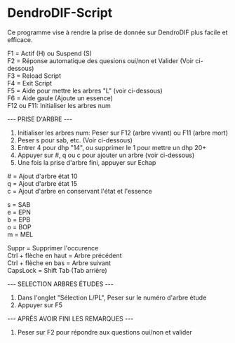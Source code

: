 # DendroDIF-Script

Ce programme vise à rendre la prise de donnée sur DendroDIF plus facile et efficace.

F1 = Actif (H) ou Suspend (S)  
F2 = Réponse automatique des quesions oui/non et Valider (Voir ci-dessous)  
F3 = Reload Script  
F4 = Exit Script  
F5 = Aide pour mettre les arbres "L" (voir ci-dessous)  
F6 = Aide gaule (Ajoute un essence)  
F12 ou F11: Initialiser les arbres num  
 
--- PRISE D'ARBRE ---  
 
1) Initialiser les arbres num: Peser sur F12 (arbre vivant) ou F11 (arbre mort)  
2) Peser s pour sab, etc. (Voir ci-dessous)  
3) Entrer 4 pour dhp "14", ou supprimer le 1 pour mettre un dhp 20+    
4) Appuyer sur #, q ou c pour ajouter un arbre (voir ci-dessous)  
5) Une fois la prise d'arbre fini, appuyer sur Echap  
 
\# = Ajout d'arbre état 10  
q = Ajout d'arbre état 15  
c = Ajout d'arbre en conservant l'état et l'essence  
 
s = SAB  
e = EPN  
b = EPB  
o = BOP  
m = MEL  
 
Suppr = Supprimer l'occurence  
Ctrl + flèche en haut = Arbre précédent  
Ctrl + flèche en bas = Arbre suivant  
CapsLock = Shift Tab (Tab arrière)  
 
--- SELECTION ARBRES ÉTUDES ---  
 
1) Dans l'onglet "Sélection L/PL", Peser sur le numéro d'arbre étude  
2) Appuyer sur F5  
 
--- APRÈS AVOIR FINI LES REMARQUES ---  
 
1) Peser sur F2 pour répondre aux questions oui/non et valider  
